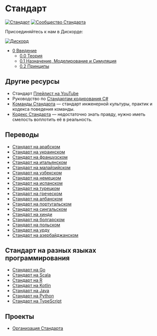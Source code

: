 # Стандарт

[![Стандарт](https://img.shields.io/github/v/release/hassanhabib/The-Standard?filter=v2.11.1&style=default&label=Версия%20Стандарта&color=2ea44f)](https://github.com/hassanhabib/The-Standard)
[![Сообщество Стандарта](https://img.shields.io/discord/934130100008538142?style=default&color=%237289da&label=Сообщество%20Стандарта&logo=Discord)](https://discord.gg/vdPZ7hS52X)

Присоединяйтесь к нам в Дискорде:

[![Дискорд](https://discord.com/api/guilds/934130100008538142/widget.png?style=banner2)](https://discord.gg/vdPZ7hS52X)

- [0 Введение](https://github.com/hassanhabib/The-Standard-Russian/blob/main/0.%D0%92%D0%B2%D0%B5%D0%B4%D0%B5%D0%BD%D0%B8%D0%B5/0%20%D0%92%D0%B2%D0%B5%D0%B4%D%D0%B8%D0%B5.md)
  - [0.0 Теория](https://github.com/hassanhabib/The-Standard-Russian/blob/users/ZafarUrakov/documentations-the-theory/0.%D0%92%D0%B2%D0%B5%D0%B4%D0%B5%D0%BD%D0%B8%D0%B5/0.0%20%D0%A2%D0%B5%D0%BE%D1%80%D0%B8%D1%8F.md)
  - [0.1 Назначение, Моделирование и Симуляция](https://github.com/hassanhabib/The-Standard-Russian/blob/main/0.%D0%92%D0%B2%D0%B5%D0%B4%D0%B5%D0%BD%D0%B8%D0%B5/0.1%20%D0%9D%D0%B0%D0%B7%D0%BD%D0%B0%D1%87%D0%B5%D0%BD%D0%B8%D0%B5%2C%20%D0%9C%D0%BE%D0%B4%D0%B5%D0%BB%D0%B8%D1%80%D0%BE%D0%B2%D0%B0%D0%BD%D0%B8%D0%B5%20%D0%B8%20%D0%A1%D0%B8%D0%BC%D1%83%D0%BB%D1%8F%D1%86%D0%B8%D1%8F.md)
  - [0.2 Принципы](https://github.com/hassanhabib/The-Standard-Russian/blob/main/0.%D0%92%D0%B2%D0%B5%D0%B4%D0%B5%D0%BD%D0%B8%D0%B5/0.2%20%D0%9F%D1%80%D0%B8%D0%BD%D1%86%D0%B8%D0%BF%D1%8B.md)

## Другие ресурсы
- Стандарт [Плейлист на YouTube](https://www.youtube.com/watch?v=8PveoymxCok&list=PLan3SCnsISTQqmSTZHQbGxBmVDwQdrlub)
- Руководство по [Стандартам кодирования C#](https://github.com/hassanhabib/CSharpCodingStandard/blob/master/Readme.md)
- [Kоманды Стандарта](https://github.com/hassanhabib/The-Standard-Team/blob/main/README.md) — стандарт инженерной культуры, практик и кодекса поведения команды.
- [Кодекс Стандарта](https://github.com/hassanhabib/The-Standard-Codex/blob/main/README.md) — недостаточно знать правду, нужно иметь смелость воплотить её в реальность.

## Переводы
- [Стандарт на арабском](https://github.com/hassanhabib/The-Standard-Arabic)
- [Стандарт на украинском](https://github.com/hassanhabib/The-Standard-Ukrainian)
- [Стандарт на французском](https://github.com/hassanhabib/The-Standard-French)
- [Стандарт на итальянском](https://github.com/hassanhabib/The-Standard-Italian)
- [Стандарт на малайзийском](https://github.com/hassanhabib/The-Standard-Malaysian)
- [Стандарт на узбекском](https://github.com/hassanhabib/The-Standard-Uzbek)
- [Стандарт на немецком](https://github.com/hassanhabib/The-Standard-German)
- [Стандарт на испанском](https://github.com/hassanhabib/The-Standard-Spanish)
- [Стандарт на турецком](https://github.com/hassanhabib/The-Standard-Turkish)
- [Стандарт на греческом](https://github.com/hassanhabib/The-Standard-Greek)
- [Стандарт на албанском](https://github.com/hassanhabib/The-Standard-Albanian)
- [Стандарт на португальском](https://github.com/hassanhabib/The-Standard-Portuguese)
- [Стандарт на сингальском](https://github.com/hassanhabib/The-Standard-Sinhala)
- [Стандарт на хинди](https://github.com/hassanhabib/The-Standard-Hindi)
- [Стандарт на болгарском](https://github.com/hassanhabib/The-Standard-Bulgarian)
- [Стандарт на польском](https://github.com/hassanhabib/The-Standard-Polish)
- [Стандарт на урду](https://github.com/hassanhabib/The-Standard-Urdu)
- [Стандарт на азербайджанском](https://github.com/hassanhabib/The-Standard-Azerbaijani)

## Стандарт на разных языках программирования
- [Стандарт на Go](https://github.com/hassanhabib/StandardGoLang)
- [Стандарт на Scala](https://github.com/hassanhabib/StandardScala)
- [Стандарт на R](https://github.com/hassanhabib/StandardR)
- [Стандарт на Kotlin](https://github.com/hassanhabib/StandardKotlin)
- [Стандарт на Java](https://github.com/hassanhabib/StandardJava)
- [Стандарт на Python](https://github.com/hassanhabib/StandardPython)
- [Стандарт на TypeScript](https://github.com/hassanhabib/Standard.Universal.TypeScript)

## Проекты
- [Организация Стандарта](https://github.com/The-Standard-Organization)
